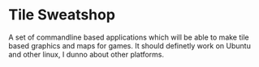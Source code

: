 # Tile Sweatshop
A set of commandline based applications which will be able to make tile based graphics
and maps for games.
It should definetly work on Ubuntu and other linux, I dunno about other platforms.
